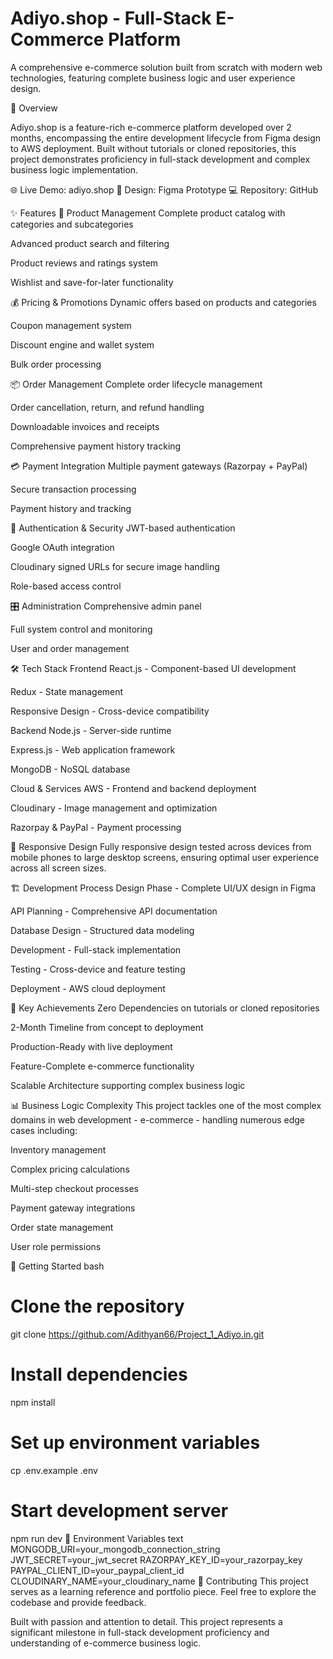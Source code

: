 # Adiyo.shop - Full-Stack E-Commerce Platform

A comprehensive e-commerce solution built from scratch with modern web technologies, featuring complete business logic and user experience design.

🚀 Overview

Adiyo.shop is a feature-rich e-commerce platform developed over 2 months, encompassing the entire development lifecycle from Figma design to AWS deployment. Built without tutorials or cloned repositories, this project demonstrates proficiency in full-stack development and complex business logic implementation.


🌐 Live Demo: adiyo.shop
🎨 Design: Figma Prototype
💻 Repository: GitHub

✨ Features
🛒 Product Management
Complete product catalog with categories and subcategories

Advanced product search and filtering

Product reviews and ratings system

Wishlist and save-for-later functionality

💰 Pricing & Promotions
Dynamic offers based on products and categories

Coupon management system

Discount engine and wallet system

Bulk order processing

📦 Order Management
Complete order lifecycle management

Order cancellation, return, and refund handling

Downloadable invoices and receipts

Comprehensive payment history tracking

💳 Payment Integration
Multiple payment gateways (Razorpay + PayPal)

Secure transaction processing

Payment history and tracking

🔐 Authentication & Security
JWT-based authentication

Google OAuth integration

Cloudinary signed URLs for secure image handling

Role-based access control

🎛️ Administration
Comprehensive admin panel

Full system control and monitoring

User and order management

🛠️ Tech Stack
Frontend
React.js - Component-based UI development

Redux - State management

Responsive Design - Cross-device compatibility

Backend
Node.js - Server-side runtime

Express.js - Web application framework

MongoDB - NoSQL database

Cloud & Services
AWS - Frontend and backend deployment

Cloudinary - Image management and optimization

Razorpay & PayPal - Payment processing

📱 Responsive Design
Fully responsive design tested across devices from mobile phones to large desktop screens, ensuring optimal user experience across all screen sizes.

🏗️ Development Process
Design Phase - Complete UI/UX design in Figma

API Planning - Comprehensive API documentation

Database Design - Structured data modeling

Development - Full-stack implementation

Testing - Cross-device and feature testing

Deployment - AWS cloud deployment

🎯 Key Achievements
Zero Dependencies on tutorials or cloned repositories

2-Month Timeline from concept to deployment

Production-Ready with live deployment

Feature-Complete e-commerce functionality

Scalable Architecture supporting complex business logic

📊 Business Logic Complexity
This project tackles one of the most complex domains in web development - e-commerce - handling numerous edge cases including:

Inventory management

Complex pricing calculations

Multi-step checkout processes

Payment gateway integrations

Order state management

User role permissions

🚀 Getting Started
bash
# Clone the repository
git clone https://github.com/Adithyan66/Project_1_Adiyo.in.git

# Install dependencies
npm install

# Set up environment variables
cp .env.example .env

# Start development server
npm run dev
📝 Environment Variables
text
MONGODB_URI=your_mongodb_connection_string
JWT_SECRET=your_jwt_secret
RAZORPAY_KEY_ID=your_razorpay_key
PAYPAL_CLIENT_ID=your_paypal_client_id
CLOUDINARY_NAME=your_cloudinary_name
🤝 Contributing
This project serves as a learning reference and portfolio piece. Feel free to explore the codebase and provide feedback.



Built with passion and attention to detail. This project represents a significant milestone in full-stack development proficiency and understanding of e-commerce business logic.

